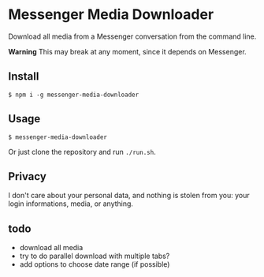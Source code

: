 # Messenger Media Downloader

Download all media from a Messenger conversation from the command line.

**Warning** This may break at any moment, since it depends on Messenger.

## Install

```shell
$ npm i -g messenger-media-downloader
```

## Usage

```shell
$ messenger-media-downloader
```

Or just clone the repository and run `./run.sh`.

## Privacy

I don't care about your personal data, and nothing is stolen from you: your login informations, media, or anything.

## todo

- download all media
- try to do parallel download with multiple tabs?
- add options to choose date range (if possible)
